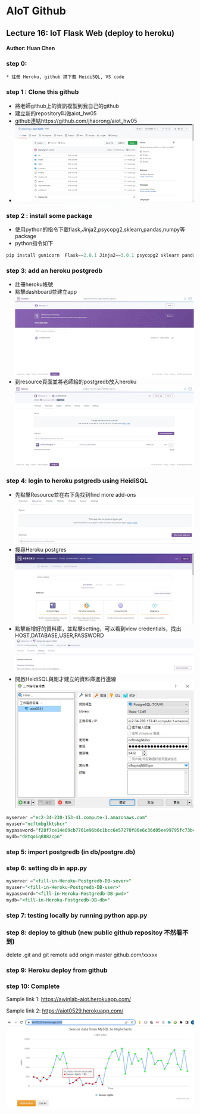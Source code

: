 # AIoT Github

## Lecture 16: IoT Flask Web (deploy to heroku)
#### Author: Huan Chen 

### step 0:
    * 註冊 Heroku, github 請下載 HeidiSQL, VS code

### step 1 : Clone this github
* 將老師github上的資訊複製到我自己的github
* 建立新的repository叫做aiot_hw05
* github連結https://github.com/jhaorong/aiot_hw05
* ![image](/static/step1.jpg)

### step 2 : install some package

* 使用python的指令下載flask,Jinja2,psycopg2,sklearn,pandas,numpy等package
* python指令如下
```python
pip install gunicorn  Flask==2.0.1 Jinja2==3.0.1 psycopg2 sklearn pandas numpy
```

### step 3: add an heroku postgredb

* 註冊heroku帳號
* 點擊dashboard並建立app
![image](/static/step3_1.jpg)
* 到resource頁面並將老師給的postgredb放入heroku
![image](/static/step3_2.jpg)
### step 4: login to heroku pstgredb using HeidiSQL
* 先點擊Resource並在右下角找到find more add-ons
![image](/static/step4_1.jpg)
* 搜尋Heroku postgres
![image](/static/step4_2.jpg)
* 點擊新增好的資料庫，並點擊setting，可以看到view credentials，找出HOST,DATABASE,USER,PASSWORD
![image](/static/step4_3.jpg)
* 開啟HeidiSQL與剛才建立的資料庫進行連線
![image](/static/step4_4.jpg)

```sql
myserver ="ec2-34-230-153-41.compute-1.amazonaws.com"
myuser="ncftmbglktshcr"
mypassword="f28f7ce14e09cb7761e96b6c1bcc6e57270f86e6c36d05ee99795fc73b46adee"
mydb="d8tqoiq8882cpn"

```
### step 5: import postgredb (in db/postgre.db)


### step 6: setting db in app.py


```sql
myserver ="<fill-in-Heroku-Postgredb-DB-sever>"
myuser="<fill-in-Heroku-Postgredb-DB-user>"
mypassword="<fill-in-Heroku-Postgredb-DB-pwd>"
mydb="<fill-in-Heroku-Postgredb-DB-db>"

```
### step 7: testing locally by running python app.py

### step 8: deploy to github (new public github repositoy 不然看不到)

delete .git and git remote add origin master github.com/xxxxx


### step 9: Heroku deploy from github

### step 10: Complete

Sample link 1:
https://awinlab-aiot.herokuapp.com/

Sample link 2: 
https://aiot0529.herokuapp.com/


![success](./static/success.jpg)


